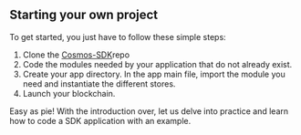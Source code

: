 ## Starting your own project 

To get started, you just have to follow these simple steps:

1. Clone the [Cosmos-SDK](https://github.com/cosmos/cosmos-sdk/tree/develop)repo
2. Code the modules needed by your application that do not already exist.
3. Create your app directory. In the app main file, import the module you need and instantiate the different stores.
4. Launch your blockchain.

Easy as pie! With the introduction over, let us delve into practice and learn how to code a SDK application with an example.